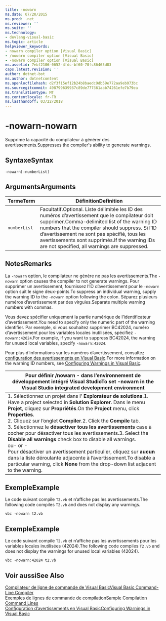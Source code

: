 ```yaml
---
title: -nowarn
ms.date: 07/20/2015
ms.prod: .net
ms.reviewer: ''
ms.suite: ''
ms.technology:
- devlang-visual-basic
ms.topic: article
helpviewer_keywords:
- nowarn compiler option [Visual Basic]
- /nowarn compiler option [Visual Basic]
- -nowarn compiler option [Visual Basic]
ms.assetid: 7ebf2106-0652-4fdc-bf60-70fc86465d83
caps.latest.revision: ''
author: dotnet-bot
ms.author: dotnetcontent
ms.openlocfilehash: d2f3f15ef12b24b8baedc9db59e772aa9eb073bc
ms.sourcegitcommit: 498799639937c89de777361aab74261efe7b79ea
ms.translationtype: MT
ms.contentlocale: fr-FR
ms.lasthandoff: 03/22/2018
---
```

# <a name="-nowarn"></a><span data-ttu-id="2390f-102">-nowarn</span><span class="sxs-lookup"><span data-stu-id="2390f-102">-nowarn</span></span>
<span data-ttu-id="2390f-103">Supprime la capacité du compilateur à générer des avertissements.</span><span class="sxs-lookup"><span data-stu-id="2390f-103">Suppresses the compiler's ability to generate warnings.</span></span>  
  
## <a name="syntax"></a><span data-ttu-id="2390f-104">Syntaxe</span><span class="sxs-lookup"><span data-stu-id="2390f-104">Syntax</span></span>  
  
```  
-nowarn[:numberList]  
```  
  
## <a name="arguments"></a><span data-ttu-id="2390f-105">Arguments</span><span class="sxs-lookup"><span data-stu-id="2390f-105">Arguments</span></span>  
  
|<span data-ttu-id="2390f-106">Terme</span><span class="sxs-lookup"><span data-stu-id="2390f-106">Term</span></span>|<span data-ttu-id="2390f-107">Définition</span><span class="sxs-lookup"><span data-stu-id="2390f-107">Definition</span></span>|  
|---|---|  
|`numberList`|<span data-ttu-id="2390f-108">Facultatif.</span><span class="sxs-lookup"><span data-stu-id="2390f-108">Optional.</span></span> <span data-ttu-id="2390f-109">Liste délimitée les ID des numéros d’avertissement que le compilateur doit supprimer.</span><span class="sxs-lookup"><span data-stu-id="2390f-109">Comma-delimited list of the warning ID numbers that the compiler should suppress.</span></span> <span data-ttu-id="2390f-110">Si l’ID d’avertissement ne sont pas spécifié, tous les avertissements sont supprimés.</span><span class="sxs-lookup"><span data-stu-id="2390f-110">If the warning IDs are not specified, all warnings are suppressed.</span></span>|  
  
## <a name="remarks"></a><span data-ttu-id="2390f-111">Notes</span><span class="sxs-lookup"><span data-stu-id="2390f-111">Remarks</span></span>  
 <span data-ttu-id="2390f-112">La `-nowarn` option, le compilateur ne génère ne pas les avertissements.</span><span class="sxs-lookup"><span data-stu-id="2390f-112">The `-nowarn` option causes the compiler to not generate warnings.</span></span> <span data-ttu-id="2390f-113">Pour supprimer un avertissement, fournissez l’ID d’avertissement pour le `-nowarn` option suit le signe deux-points.</span><span class="sxs-lookup"><span data-stu-id="2390f-113">To suppress an individual warning, supply the warning ID to the `-nowarn` option following the colon.</span></span> <span data-ttu-id="2390f-114">Séparez plusieurs numéros d’avertissement par des virgules.</span><span class="sxs-lookup"><span data-stu-id="2390f-114">Separate multiple warning numbers with commas.</span></span>  
  
 <span data-ttu-id="2390f-115">Vous devez spécifier uniquement la partie numérique de l’identificateur d’avertissement.</span><span class="sxs-lookup"><span data-stu-id="2390f-115">You need to specify only the numeric part of the warning identifier.</span></span> <span data-ttu-id="2390f-116">Par exemple, si vous souhaitez supprimer BC42024, numéro d’avertissement pour les variables locales inutilisées, spécifiez `-nowarn:42024`.</span><span class="sxs-lookup"><span data-stu-id="2390f-116">For example, if you want to suppress BC42024, the warning for unused local variables, specify `-nowarn:42024`.</span></span>  
  
 <span data-ttu-id="2390f-117">Pour plus d’informations sur les numéros d’avertissement, consultez [configuration des avertissements en Visual Basic](/visualstudio/ide/configuring-warnings-in-visual-basic).</span><span class="sxs-lookup"><span data-stu-id="2390f-117">For more information on the warning ID numbers, see [Configuring Warnings in Visual Basic](/visualstudio/ide/configuring-warnings-in-visual-basic).</span></span>  
  
|<span data-ttu-id="2390f-118">Pour définir /nowarn - dans l’environnement de développement intégré Visual Studio</span><span class="sxs-lookup"><span data-stu-id="2390f-118">To set -nowarn in the Visual Studio integrated development environment</span></span>|  
|---|  
|<span data-ttu-id="2390f-119">1.  Sélectionnez un projet dans l' **Explorateur de solutions**.</span><span class="sxs-lookup"><span data-stu-id="2390f-119">1.  Have a project selected in **Solution Explorer**.</span></span> <span data-ttu-id="2390f-120">Dans le menu **Projet**, cliquez sur **Propriétés**.</span><span class="sxs-lookup"><span data-stu-id="2390f-120">On the **Project** menu, click **Properties**.</span></span> <br /><span data-ttu-id="2390f-121">2.  Cliquez sur l’onglet **Compiler**.</span><span class="sxs-lookup"><span data-stu-id="2390f-121">2.  Click the **Compile** tab.</span></span><br /><span data-ttu-id="2390f-122">3.  Sélectionnez le **désactiver tous les avertissements** case à cocher pour désactiver tous les avertissements.</span><span class="sxs-lookup"><span data-stu-id="2390f-122">3.  Select the **Disable all warnings** check box to disable all warnings.</span></span><br />     <span data-ttu-id="2390f-123">ou</span><span class="sxs-lookup"><span data-stu-id="2390f-123">- or -</span></span><br />     <span data-ttu-id="2390f-124">Pour désactiver un avertissement particulier, cliquez sur **aucun** dans la liste déroulante adjacente à l’avertissement.</span><span class="sxs-lookup"><span data-stu-id="2390f-124">To disable a particular warning, click **None** from the drop-down list adjacent to the warning.</span></span>|  
  
## <a name="example"></a><span data-ttu-id="2390f-125">Exemple</span><span class="sxs-lookup"><span data-stu-id="2390f-125">Example</span></span>  
 <span data-ttu-id="2390f-126">Le code suivant compile `T2.vb` et n’affiche pas les avertissements.</span><span class="sxs-lookup"><span data-stu-id="2390f-126">The following code compiles `T2.vb` and does not display any warnings.</span></span>  
  
```console
vbc -nowarn t2.vb  
```  
  
## <a name="example"></a><span data-ttu-id="2390f-127">Exemple</span><span class="sxs-lookup"><span data-stu-id="2390f-127">Example</span></span>  
 <span data-ttu-id="2390f-128">Le code suivant compile `T2.vb` et n’affiche pas les avertissements pour les variables locales inutilisées (42024).</span><span class="sxs-lookup"><span data-stu-id="2390f-128">The following code compiles `T2.vb` and does not display the warnings for unused local variables (42024).</span></span>  
  
```console
vbc -nowarn:42024 t2.vb  
```  
  
## <a name="see-also"></a><span data-ttu-id="2390f-129">Voir aussi</span><span class="sxs-lookup"><span data-stu-id="2390f-129">See Also</span></span>  
 [<span data-ttu-id="2390f-130">Compilateur de ligne de commande de Visual Basic</span><span class="sxs-lookup"><span data-stu-id="2390f-130">Visual Basic Command-Line Compiler</span></span>](../../../visual-basic/reference/command-line-compiler/index.md)  
 [<span data-ttu-id="2390f-131">Exemples de lignes de commande de compilation</span><span class="sxs-lookup"><span data-stu-id="2390f-131">Sample Compilation Command Lines</span></span>](../../../visual-basic/reference/command-line-compiler/sample-compilation-command-lines.md)  
 [<span data-ttu-id="2390f-132">Configuration d’avertissements en Visual Basic</span><span class="sxs-lookup"><span data-stu-id="2390f-132">Configuring Warnings in Visual Basic</span></span>](/visualstudio/ide/configuring-warnings-in-visual-basic)
